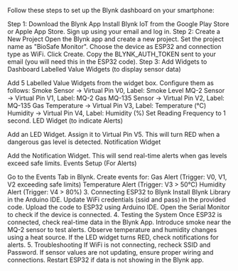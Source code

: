 Follow these steps to set up the Blynk dashboard on your smartphone:

Step 1: Download the Blynk App
Install Blynk IoT from the Google Play Store or Apple App Store.
Sign up using your email and log in.
Step 2: Create a New Project
Open the Blynk app and create a new project.
Set the project name as "BioSafe Monitor".
Choose the device as ESP32 and connection type as WiFi.
Click Create.
Copy the BLYNK_AUTH_TOKEN sent to your email (you will need this in the ESP32 code).
Step 3: Add Widgets to Dashboard
Labelled Value Widgets (to display sensor data)

Add 5 Labelled Value Widgets from the widget box.
Configure them as follows:
Smoke Sensor → Virtual Pin V0, Label: Smoke Level
MQ-2 Sensor → Virtual Pin V1, Label: MQ-2 Gas
MQ-135 Sensor → Virtual Pin V2, Label: MQ-135 Gas
Temperature → Virtual Pin V3, Label: Temperature (°C)
Humidity → Virtual Pin V4, Label: Humidity (%)
Set Reading Frequency to 1 second.
LED Widget (to indicate Alerts)

Add an LED Widget.
Assign it to Virtual Pin V5.
This will turn RED when a dangerous gas level is detected.
Notification Widget

Add the Notification Widget.
This will send real-time alerts when gas levels exceed safe limits.
Events Setup (For Alerts)

Go to the Events Tab in Blynk.
Create events for:
Gas Alert (Trigger: V0, V1, V2 exceeding safe limits)
Temperature Alert (Trigger: V3 > 50°C)
Humidity Alert (Trigger: V4 > 80%)
3. Connecting ESP32 to Blynk
Install Blynk Library in the Arduino IDE.
Update WiFi credentials (ssid and pass) in the provided code.
Upload the code to ESP32 using Arduino IDE.
Open the Serial Monitor to check if the device is connected.
4. Testing the System
Once ESP32 is connected, check real-time data in the Blynk App.
Introduce smoke near the MQ-2 sensor to test alerts.
Observe temperature and humidity changes using a heat source.
If the LED widget turns RED, check notifications for alerts.
5. Troubleshooting
If WiFi is not connecting, recheck SSID and Password.
If sensor values are not updating, ensure proper wiring and connections.
Restart ESP32 if data is not showing in the Blynk app.
